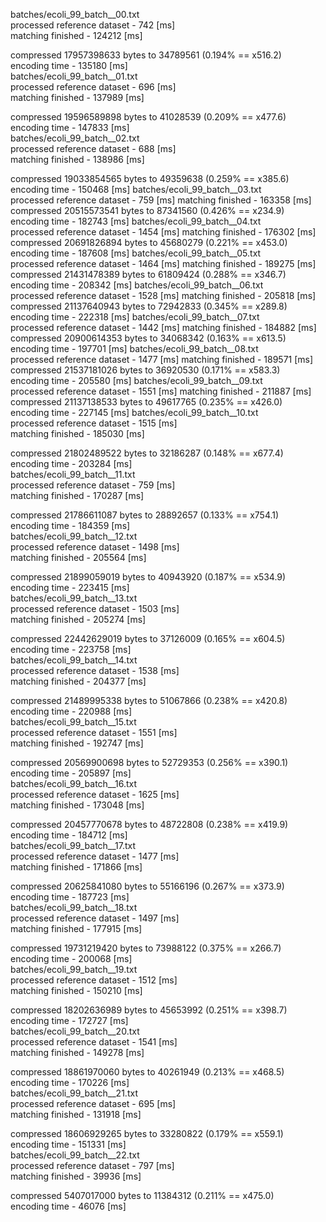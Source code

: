 batches/ecoli_99_batch__00.txt                                                                                                                      
processed reference dataset - 742 [ms]                                                                                                              
matching finished - 124212 [ms]                                                                                                                     
                                                                                                                                                    
compressed 17957398633 bytes to 34789561 (0.194% == x516.2)                                                                                         
encoding time - 135180 [ms]                                                                                                                         
batches/ecoli_99_batch__01.txt                                                                                                                      
processed reference dataset - 696 [ms]                                                                                                              
matching finished - 137989 [ms]                                                                                                                     
                                                                                                                                                    
compressed 19596589898 bytes to 41028539 (0.209% == x477.6)                                                                                         
encoding time - 147833 [ms]                                                                                                                         
batches/ecoli_99_batch__02.txt                                                                                                                      
processed reference dataset - 688 [ms]                                                                                                              
matching finished - 138986 [ms]                                                                                                                     
                                                                                                                                                    
compressed 19033854565 bytes to 49359638 (0.259% == x385.6)                                                                                         
encoding time - 150468 [ms]                                                                                                                         batches/ecoli_99_batch__03.txt                                                                                                                      
processed reference dataset - 759 [ms]                                                                                                              matching finished - 163358 [ms]                                                                                                                     
                                                                                                                                                    compressed 20515573541 bytes to 87341560 (0.426% == x234.9)                                                                                         
encoding time - 182743 [ms]                                                                                                                         batches/ecoli_99_batch__04.txt                                                                                                                      
processed reference dataset - 1454 [ms]                                                                                                             matching finished - 176302 [ms]                                                                                                                     
                                                                                                                                                    compressed 20691826894 bytes to 45680279 (0.221% == x453.0)                                                                                         
encoding time - 187608 [ms]                                                                                                                         batches/ecoli_99_batch__05.txt                                                                                                                      
processed reference dataset - 1464 [ms]                                                                                                             matching finished - 189275 [ms]                                                                                                                     
                                                                                                                                                    compressed 21431478389 bytes to 61809424 (0.288% == x346.7)                                                                                         
encoding time - 208342 [ms]                                                                                                                         batches/ecoli_99_batch__06.txt                                                                                                                      
processed reference dataset - 1528 [ms]                                                                                                             matching finished - 205818 [ms]                                                                                                                     
                                                                                                                                                    compressed 21137640943 bytes to 72942833 (0.345% == x289.8)                                                                                         
encoding time - 222318 [ms]                                                                                                                         batches/ecoli_99_batch__07.txt                                                                                                                      
processed reference dataset - 1442 [ms]                                                                                                             matching finished - 184882 [ms]                                                                                                                     
                                                                                                                                                    compressed 20900614353 bytes to 34068342 (0.163% == x613.5)                                                                                         
encoding time - 197701 [ms]                                                                                                                         batches/ecoli_99_batch__08.txt                                                                                                                      
processed reference dataset - 1477 [ms]                                                                                                             matching finished - 189571 [ms]                                                                                                                     
                                                                                                                                                    compressed 21537181026 bytes to 36920530 (0.171% == x583.3)                                                                                         
encoding time - 205580 [ms]                                                                                                                         batches/ecoli_99_batch__09.txt                                                                                                                      
processed reference dataset - 1551 [ms]                                                                                                             matching finished - 211887 [ms]                                                                                                                     
                                                                                                                                                    compressed 21137138533 bytes to 49617765 (0.235% == x426.0)                                                                                         
encoding time - 227145 [ms]                                                                                                                         batches/ecoli_99_batch__10.txt                                            
processed reference dataset - 1515 [ms]                                                                                                          
matching finished - 185030 [ms]                                         
                                                                        
compressed 21802489522 bytes to 32186287 (0.148% == x677.4)                                                                                         
encoding time - 203284 [ms]                                             
batches/ecoli_99_batch__11.txt                                            
processed reference dataset - 759 [ms]                                                                                                           
matching finished - 170287 [ms]                                         
                                                                        
compressed 21786611087 bytes to 28892657 (0.133% == x754.1)                                                                                         
encoding time - 184359 [ms]                                             
batches/ecoli_99_batch__12.txt                                            
processed reference dataset - 1498 [ms]                                                                                                           
matching finished - 205564 [ms]            

compressed 21899059019 bytes to 40943920 (0.187% == x534.9)                                                                                         
encoding time - 223415 [ms]                                              
batches/ecoli_99_batch__13.txt                                            
processed reference dataset - 1503 [ms]                                                                                                           
matching finished - 205274 [ms]                                          
                                                                         
compressed 22442629019 bytes to 37126009 (0.165% == x604.5)                                                                                         
encoding time - 223758 [ms]                                              
batches/ecoli_99_batch__14.txt                                            
processed reference dataset - 1538 [ms]                                                                                                           
matching finished - 204377 [ms]                                          
                                                                         
compressed 21489995338 bytes to 51067866 (0.238% == x420.8)                                                                                         
encoding time - 220988 [ms]                                              
batches/ecoli_99_batch__15.txt                                            
processed reference dataset - 1551 [ms]                                                                                                            
matching finished - 192747 [ms]                                          
                                                                         
compressed 20569900698 bytes to 52729353 (0.256% == x390.1)                                                                                         
encoding time - 205897 [ms]                                              
batches/ecoli_99_batch__16.txt                                            
processed reference dataset - 1625 [ms]                                                                                                            
matching finished - 173048 [ms]                                          
                                                                         
compressed 20457770678 bytes to 48722808 (0.238% == x419.9)                                                                                         
encoding time - 184712 [ms]                                              
batches/ecoli_99_batch__17.txt                                            
processed reference dataset - 1477 [ms]                                                                                                            
matching finished - 171866 [ms]                                           
                                                                          
compressed 20625841080 bytes to 55166196 (0.267% == x373.9)                                                                                         
encoding time - 187723 [ms]                                               
batches/ecoli_99_batch__18.txt                                            
processed reference dataset - 1497 [ms]                                                                                                             
matching finished - 177915 [ms]                                           
                                                                          
compressed 19731219420 bytes to 73988122 (0.375% == x266.7)                                                                                         
encoding time - 200068 [ms]                                               
batches/ecoli_99_batch__19.txt                                            
processed reference dataset - 1512 [ms]                                   
matching finished - 150210 [ms]                                           

compressed 18202636989 bytes to 45653992 (0.251% == x398.7)                                                                                         
encoding time - 172727 [ms]                                               
batches/ecoli_99_batch__20.txt                                            
processed reference dataset - 1541 [ms]                                   
matching finished - 149278 [ms]                                           

compressed 18861970060 bytes to 40261949 (0.213% == x468.5)                                                                                         
encoding time - 170226 [ms]                                               
batches/ecoli_99_batch__21.txt                                            
processed reference dataset - 695 [ms]                                    
matching finished - 131918 [ms]                                           

compressed 18606929265 bytes to 33280822 (0.179% == x559.1)                                                                                         
encoding time - 151331 [ms]                                               
batches/ecoli_99_batch__22.txt                                            
processed reference dataset - 797 [ms]                                    
matching finished - 39936 [ms]                                            

compressed 5407017000 bytes to 11384312 (0.211% == x475.0)                                                                                          
encoding time - 46076 [ms]           
